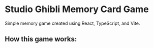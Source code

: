 # Studio Ghibli Memory Card Game

Simple memory game created using React, TypeScript, and Vite.

## How this game works:
